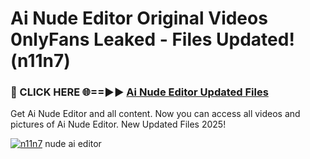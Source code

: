 # Ai Nude Editor Original Videos 0nlyFans Leaked - Files Updated! (n11n7)

<h3>🔴 CLICK HERE 🌐==►► <a href="https://tinyurl.com/5h6xmrr3" rel="nofollow">Ai Nude Editor Updated Files</a></h3>

Get Ai Nude Editor and all content. Now you can access all videos and pictures of Ai Nude Editor. New Updated Files 2025!

[![n11n7](https://i.imgur.com/KVD873Z.gif)](https://tinyurl.com/5h6xmrr3)
nude ai editor